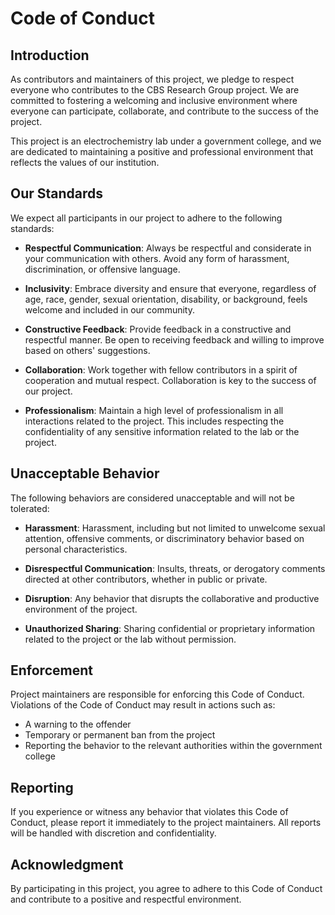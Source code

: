 # Code of Conduct

## Introduction

As contributors and maintainers of this project, we pledge to respect everyone who contributes to the CBS Research Group project. We are committed to fostering a welcoming and inclusive environment where everyone can participate, collaborate, and contribute to the success of the project.

This project is an electrochemistry lab under a government college, and we are dedicated to maintaining a positive and professional environment that reflects the values of our institution.

## Our Standards

We expect all participants in our project to adhere to the following standards:

- **Respectful Communication**: Always be respectful and considerate in your communication with others. Avoid any form of harassment, discrimination, or offensive language.

- **Inclusivity**: Embrace diversity and ensure that everyone, regardless of age, race, gender, sexual orientation, disability, or background, feels welcome and included in our community.

- **Constructive Feedback**: Provide feedback in a constructive and respectful manner. Be open to receiving feedback and willing to improve based on others' suggestions.

- **Collaboration**: Work together with fellow contributors in a spirit of cooperation and mutual respect. Collaboration is key to the success of our project.

- **Professionalism**: Maintain a high level of professionalism in all interactions related to the project. This includes respecting the confidentiality of any sensitive information related to the lab or the project.

## Unacceptable Behavior

The following behaviors are considered unacceptable and will not be tolerated:

- **Harassment**: Harassment, including but not limited to unwelcome sexual attention, offensive comments, or discriminatory behavior based on personal characteristics.

- **Disrespectful Communication**: Insults, threats, or derogatory comments directed at other contributors, whether in public or private.

- **Disruption**: Any behavior that disrupts the collaborative and productive environment of the project.

- **Unauthorized Sharing**: Sharing confidential or proprietary information related to the project or the lab without permission.

## Enforcement

Project maintainers are responsible for enforcing this Code of Conduct. Violations of the Code of Conduct may result in actions such as:

- A warning to the offender
- Temporary or permanent ban from the project
- Reporting the behavior to the relevant authorities within the government college

## Reporting

If you experience or witness any behavior that violates this Code of Conduct, please report it immediately to the project maintainers. All reports will be handled with discretion and confidentiality.

## Acknowledgment

By participating in this project, you agree to adhere to this Code of Conduct and contribute to a positive and respectful environment.
